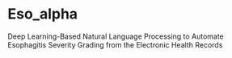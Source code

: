 # Eso_alpha
Deep Learning-Based Natural Language Processing to Automate Esophagitis Severity Grading from the Electronic Health Records 
